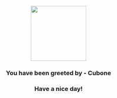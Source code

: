<p align="center">
    <img src="https://raw.githubusercontent.com/PokeAPI/sprites/master/sprites/pokemon/104.png" width="150" height="150">
</p>
<h3 align="center">You have been greeted by - <b>Cubone</b></h3>
<h3 align="center">Have a nice day!</h3>
